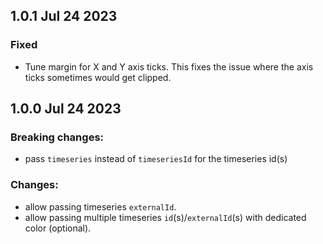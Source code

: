 ## 1.0.1 Jul 24 2023

### Fixed

- Tune margin for X and Y axis ticks. This fixes the issue where the axis ticks sometimes would get clipped.

## 1.0.0 Jul 24 2023

### Breaking changes:

- pass `timeseries` instead of `timeseriesId` for the timeseries id(s)

### Changes:

- allow passing timeseries `externalId`.
- allow passing multiple timeseries `id`(s)/`externalId`(s) with dedicated color (optional).
